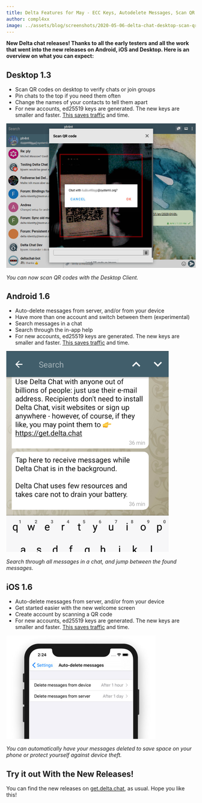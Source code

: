 ```yaml
---
title: Delta Features for May - ECC Keys, Autodelete Messages, Scan QR Codes With Desktop
author: compl4xx
image: ../assets/blog/screenshots/2020-05-06-delta-chat-desktop-scan-qr-code.jpg
---
```


**New Delta chat releases! Thanks to all the early testers and all the work
that went into the new releases on Android, iOS and Desktop. Here is an
overview on what you can expect:**

## Desktop 1.3

- Scan QR codes on desktop to verify chats or join groups
- Pin chats to the top if you need them often
- Change the names of your contacts to tell them apart
- For new accounts, ed25519 keys are generated. The new keys are smaller and faster. [This saves traffic](https://delta.chat/en/2020-03-11-reduced-message-size) and time.

![A Screenshot of the Delta Chat Desktop Client, scanning a QR code.](../assets/blog/screenshots/2020-05-06-delta-chat-desktop-scan-qr-code.jpg)

*You can now scan QR codes with the Desktop Client.*

## Android 1.6

- Auto-delete messages from server, and/or from your device
- Have more than one account and switch between them (experimental)
- Search messages in a chat
- Search through the in-app help
- For new accounts, ed25519 keys are generated. The new keys are smaller and faster. [This saves traffic](https://delta.chat/en/2020-03-11-reduced-message-size) and time.

![Search through chats in the Android App](../assets/blog/screenshots/2020-05-06-delta-chat-android-chat-search.png)

*Search through all messages in a chat, and jump between the found messages.*

## iOS 1.6

- Auto-delete messages from server, and/or from your device
- Get started easier with the new welcome screen
- Create account by scanning a QR code
- For new accounts, ed25519 keys are generated. The new keys are smaller and faster. [This saves traffic](https://delta.chat/en/2020-03-11-reduced-message-size) and time.

![Delete Messages Automatically on iOS and Android.](../assets/blog/screenshots/2020-05-06-delta-chat-ios-autodelete.jpg)

*You can automatically have your messages deleted to save space on your phone or protect yourself against device theft.*

## Try it out With the New Releases!

You can find the new releases on [get.delta.chat](https://get.delta.chat), as usual.
Hope you like this!
